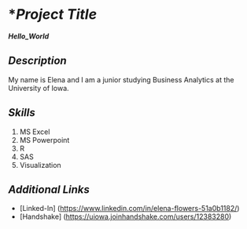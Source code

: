 # **Project Title* 

***Hello_World***

## *Description*

My name is Elena and I am a junior studying Business Analytics at the University of Iowa.

## *Skills*

1. MS Excel 
2. MS Powerpoint
3. R 
4. SAS
5. Visualization 

## *Additional Links*

- [Linked-In] (https://www.linkedin.com/in/elena-flowers-51a0b1182/)
- [Handshake] (https://uiowa.joinhandshake.com/users/12383280)

